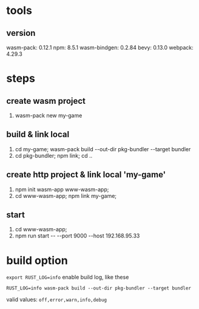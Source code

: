 # tools
## version
wasm-pack: 0.12.1
npm: 8.5.1
wasm-bindgen: 0.2.84
bevy: 0.13.0
webpack: 4.29.3

# steps
## create wasm project
1. wasm-pack new my-game

## build & link local
1. cd my-game; wasm-pack build --out-dir pkg-bundler --target bundler
2. cd pkg-bundler; npm link; cd ..

## create http project & link local 'my-game'
1. npm init wasm-app www-wasm-app; 
2. cd www-wasm-app; npm link my-game;

## start
1. cd www-wasm-app;
2. npm run start -- --port 9000 --host 192.168.95.33

# build option
`export RUST_LOG=info` enable build log, like these
```
RUST_LOG=info wasm-pack build --out-dir pkg-bundler --target bundler
```
valid values: `off,error,warn,info,debug`
